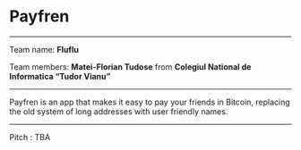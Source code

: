 # Payfren
---

Team name: **Fluflu**

Team members: **Matei-Florian Tudose** from **Colegiul National de Informatica “Tudor Vianu”**

---

Payfren is an app that makes it easy to pay your friends in Bitcoin, replacing the old system of long addresses with user friendly names.

---

Pitch : TBA
